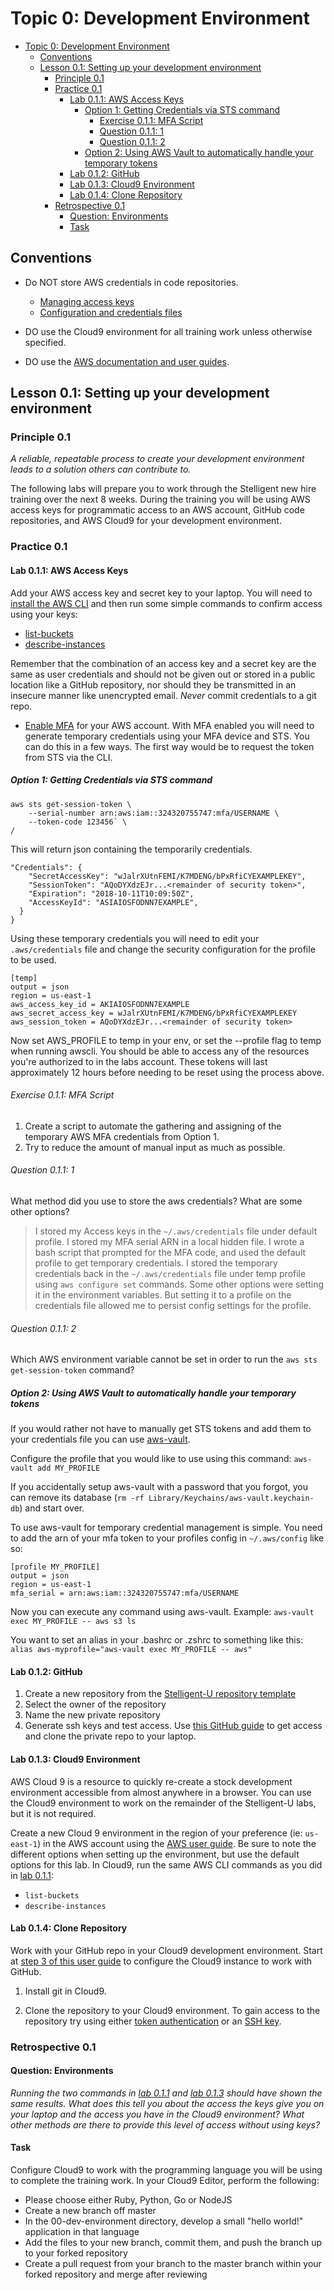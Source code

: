 # Topic 0: Development Environment

<!-- TOC -->

- [Topic 0: Development Environment](#topic-0-development-environment)
  - [Conventions](#conventions)
  - [Lesson 0.1: Setting up your development environment](#lesson-01-setting-up-your-development-environment)
    - [Principle 0.1](#principle-01)
    - [Practice 0.1](#practice-01)
      - [Lab 0.1.1: AWS Access Keys](#lab-011-aws-access-keys)
        - [Option 1: Getting Credentials via STS command](#option-1-getting-credentials-via-sts-command)
          - [Exercise 0.1.1: MFA Script](#exercise-011-mfa-script)
          - [Question 0.1.1: 1](#question-011-1)
          - [Question 0.1.1: 2](#question-011-2)
        - [Option 2: Using AWS Vault to automatically handle your temporary tokens](#option-2-using-aws-vault-to-automatically-handle-your-temporary-tokens)
      - [Lab 0.1.2: GitHub](#lab-012-github)
      - [Lab 0.1.3: Cloud9 Environment](#lab-013-cloud9-environment)
      - [Lab 0.1.4: Clone Repository](#lab-014-clone-repository)
    - [Retrospective 0.1](#retrospective-01)
      - [Question: Environments](#question-environments)
      - [Task](#task)

<!-- /TOC -->

## Conventions

- Do NOT store AWS credentials in code repositories.
  - [Managing access keys](https://docs.aws.amazon.com/general/latest/gr/aws-access-keys-best-practices.html)
  - [Configuration and credentials files](https://docs.aws.amazon.com/cli/latest/userguide/cli-config-files.html)

- DO use the Cloud9 environment for all training work unless otherwise specified.
- DO use the [AWS documentation and user guides](https://aws.amazon.com/documentation/).

## Lesson 0.1: Setting up your development environment

### Principle 0.1

*A reliable, repeatable process to create your development environment
leads to a solution others can contribute to.*

The following labs will prepare you to work through the Stelligent
new hire training over the next 8 weeks. During the training you
will be using AWS access keys for programmatic access to an AWS account,
GitHub code repositories, and AWS Cloud9 for your development environment.

### Practice 0.1

#### Lab 0.1.1: AWS Access Keys

Add your AWS access key and secret key to your laptop. You
will need to [install the AWS CLI](https://docs.aws.amazon.com/cli/latest/userguide/cli-chap-welcome.html)
and then run some simple commands to confirm access using your keys:

- [list-buckets](https://docs.aws.amazon.com/cli/latest/reference/s3api/list-buckets.html)
- [describe-instances](https://docs.aws.amazon.com/cli/latest/reference/ec2/describe-instances.html)

Remember that the combination of an access key and a secret key are
the same as user credentials and should not be given out or stored
in a public location like a GitHub repository, nor should they be
transmitted in an insecure manner like unencrypted email.
_Never_ commit credentials to a git repo.

- [Enable MFA](https://docs.aws.amazon.com/IAM/latest/UserGuide/id_credentials_mfa_enable_virtual.html)
  for your AWS account. With MFA enabled you will need to generate temporary
  credentials using your MFA device and STS. You can do this in a few
  ways. The first way would be to request the token from STS via the CLI.

##### Option 1: Getting Credentials via STS command

```shell
aws sts get-session-token \
    --serial-number arn:aws:iam::324320755747:mfa/USERNAME \
    --token-code 123456` \
/
```

This will return json containing the temporarily credentials.

```shell
"Credentials": {
    "SecretAccessKey": "wJalrXUtnFEMI/K7MDENG/bPxRfiCYEXAMPLEKEY",
    "SessionToken": "AQoDYXdzEJr...<remainder of security token>",
    "Expiration": "2018-10-11T10:09:50Z",
    "AccessKeyId": "ASIAIOSFODNN7EXAMPLE",
  }
}
```

Using these temporary credentials you will need to edit your `.aws/credentials`
file and change the security configuration for the profile to be used.

```shell
[temp]
output = json
region = us-east-1
aws_access_key_id = AKIAIOSFODNN7EXAMPLE
aws_secret_access_key = wJalrXUtnFEMI/K7MDENG/bPxRfiCYEXAMPLEKEY
aws_session_token = AQoDYXdzEJr...<remainder of security token>
```

Now set AWS_PROFILE to temp in your env, or set the --profile flag to temp when
running awscli. You should be able to access any of the resources you're
authorized to in the labs account. These tokens will last approximately
12 hours before needing to be reset using the process above.

###### Exercise 0.1.1: MFA Script

1. Create a script to automate the gathering and assigning of the temporary
  AWS MFA credentials from Option 1.
1. Try to reduce the amount of manual input as much as possible.

###### Question 0.1.1: 1

What method did you use to store the aws credentials?  What are some other
options?

> I stored my Access keys in the `~/.aws/credentials` file under default profile. I stored my MFA serial ARN in a local hidden file. I wrote a bash script that prompted for the MFA code, and used the default profile to get temporary credentials. I stored the temporary credentials back in the `~/.aws/credentials` file under temp profile using `aws configure set` commands. Some other options were setting it in the environment variables. But setting it to a profile on the credentials file allowed me to persist config settings for the profile. 

###### Question 0.1.1: 2

Which AWS environment variable cannot be set in order to run the
`aws sts get-session-token` command?



##### Option 2: Using AWS Vault to automatically handle your temporary tokens

If you would rather not have to manually get STS tokens and add them to your
credentials file you can use [aws-vault](https://github.com/99designs/aws-vault).

Configure the profile that you would like to use using this command:
`aws-vault add MY_PROFILE`

If you accidentally setup aws-vault with a password that you forgot,
you can remove its database (`rm -rf Library/Keychains/aws-vault.keychain-db`)
and start over.

To use aws-vault for temporary credential management is simple. You need to add
the arn of your mfa token to your profiles config in `~/.aws/config` like so:

```shell
[profile MY_PROFILE]
output = json
region = us-east-1
mfa_serial = arn:aws:iam::324320755747:mfa/USERNAME
```

Now you can execute any command using aws-vault. Example:
`aws-vault exec MY_PROFILE -- aws s3 ls`

You want to set an alias in your .bashrc or .zshrc to something like this:
`alias aws-myprofile="aws-vault exec MY_PROFILE -- aws"`

#### Lab 0.1.2: GitHub

1. Create a new repository from the [Stelligent-U repository template](https://github.com/stelligent/stelligent-u/generate)
1. Select the owner of the repository
1. Name the new private repository
1. Generate ssh keys and
  test access. Use [this GitHub guide](https://help.github.com/articles/connecting-to-github-with-ssh/)
  to get access and clone the private repo to your laptop.

#### Lab 0.1.3: Cloud9 Environment

AWS Cloud 9 is a resource to quickly re-create a stock development
environment accessible from almost anywhere in a browser. You can use
the Cloud9 environment to work on the remainder of the Stelligent-U
labs, but it is not required.

Create a new Cloud 9 environment in the region of your preference
(ie: `us-east-1`) in the AWS account using the [AWS user guide](https://docs.aws.amazon.com/cloud9/latest/user-guide/welcome.html).
Be sure to note the different options when setting up the environment,
but use the default options for this lab. In Cloud9, run the same AWS
CLI commands as you did in [lab 0.1.1](#lab-011-aws-access-keys):

- `list-buckets`
- `describe-instances`

#### Lab 0.1.4: Clone Repository

Work with your GitHub repo in your Cloud9 development environment. Start
at [step 3 of this user guide](https://docs.aws.amazon.com/cloud9/latest/user-guide/sample-github.html#sample-github-install-git)
to configure the Cloud9 instance to work with GitHub.

1. Install git in Cloud9.

1. Clone the repository to your Cloud9 environment. To gain
   access to the repository try using either
   [token authentication](https://help.github.com/articles/creating-a-personal-access-token-for-the-command-line/)
   or an [SSH key](https://help.github.com/articles/connecting-to-github-with-ssh/).

### Retrospective 0.1

#### Question: Environments

_Running the two commands in [lab 0.1.1](#lab-011-aws-access-keys) and
[lab 0.1.3](#lab-013-cloud9-environment) should have shown the same
results. What does this tell you about the access the keys give you on
your laptop and the access you have in the Cloud9 environment? What
other methods are there to provide this level of access without using
keys?_

#### Task

Configure Cloud9 to work with the programming language you will be using
to complete the training work. In your Cloud9 Editor, perform the following:

- Please choose either Ruby, Python, Go or NodeJS
- Create a new branch off master
- In the 00-dev-environment directory, develop a small "hello world!"
  application in that language
- Add the files to your new branch, commit them, and push the branch up to
  your forked repository
- Create a pull request from your branch to the master branch within your forked
  repository and merge after reviewing
